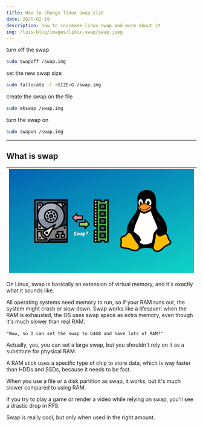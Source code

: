 ```yaml
---
title: How to change linux swap size
date: 2025-02-19
description: how to increase linux swap and more about it
img: /luis-blog/images/linux-swap/swap.jpeg
---
```


turn off the swap
```sh
sudo swapoff /swap.img
```

set the new swap size
```sh
sudo fallocate -l <SIZE>G /swap.img
```

create the swap on the file
```sh
sudo mkswap /swap.img
```

turn the swap on
```sh
sudo swapon /swap.img
```

---
## What is swap

| ![swap pic](swap.jpeg) |
| ---------------------- |

On Linux, swap is basically an extension of virtual memory, and it's exactly what it sounds like.

All operating systems need memory to run, so if your RAM runs out, the system might crash or slow down. Swap works like a lifesaver: when the RAM is exhausted, the OS uses swap space as extra memory, even though it's much slower than real RAM.

`"Wow, so I can set the swap to 64GB and have lots of RAM?"`

Actually, yes, you can set a large swap, but you shouldn't rely on it as a substitute for physical RAM.

A RAM stick uses a specific type of chip to store data, which is way faster than HDDs and SSDs, because it needs to be fast.

When you use a file or a disk partition as swap, it works, but it's much slower compared to using RAM.

If you try to play a game or render a video while relying on swap, you'll see a drastic drop in FPS.

Swap is really cool, but only when used in the right amount.